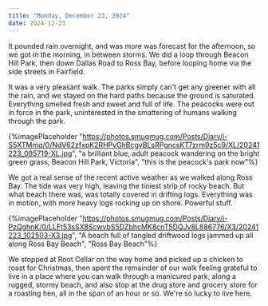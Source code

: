 ```yaml
---
title: "Monday, December 23, 2024"
date: 2024-12-23
---
```


It pounded rain overnight, and was more was forecast for the afternoon, so we got in the morning, in between storms.  We did a loop through Beacon Hill Park, then down Dallas Road to Ross Bay, before looping home via the side streets in Fairfield.  

It was a very pleasant walk.  The parks simply can't get any greener with all the rain, and we stayed on the hard paths because the ground is saturated.  Everything smelled fresh and sweet and full of life.  The peacocks were out in force in the park, uninterested in the smattering of humans walking through the park.

{%imagePlaceholder "https://photos.smugmug.com/Posts/Diary/i-S5XTMmq/0/NdV62zfxpK2RHPvGhBcgvBLsRPgncsKT7zrm9z5c9/XL/20241223_095719-XL.jpg", "a brilliant blue, adult peacock wandering on the bright green grass, Beacon Hill Park, Victoria", "this is the peacock's park now"%}

We got a real sense of the recent active weather as we walked along Ross Bay.  The tide was very high, leaving the tiniest strip of rocky beach.  But what beach there was, was totally covered in drifting logs.  Everything was in motion, with more heavy logs rocking up on shore.  Powerful stuff.

{%imagePlaceholder "https://photos.smugmug.com/Posts/Diary/i-PzQghnK/0/LLFt53sSX8ScwvbS5DZbhcMK8cnT5DQJv8L886776/X3/20241223_102503-X3.jpg", "A beach full of tangled driftwood logs jammed up all along Ross Bay Beach", "Ross Bay Beach"%}

We stopped at Root Cellar on the way home and picked up a chicken to roast for Christmas, then spent the remainder of our walk feeling grateful to live in a place where you can walk through a manicured park, along a rugged, stormy beach, and also stop at the drug store and grocery store for a roasting hen, all in the span of an hour or so.  We're so lucky to live here.